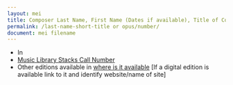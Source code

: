 ```yaml
---
layout: mei
title: Composer Last Name, First Name (Dates if available), Title of Composition
permalink: /last-name-short-title or opus/number/
document: mei filename
---
```


- In <citation for where this composition is available>
- <a href="Primo Link">Music Library Stacks Call Number</a>
- Other editions available in <a href="external link" target="_blank">where is it available</a> [If a digital edition is available link to it and identify website/name of site]
